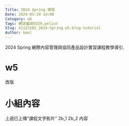 ```yaml
---
Title: 2024 Spring 課程
Date: 2024-03-29 14:00
Category: w6
Tags: 網誌編寫0329,pelicn
Slug: 41123102_2024-Spring-w5-blog-tutorial
Author: kmol
---
```


2024 Spring 網際內容管理與協同產品設計實習課程教學導引.

<!-- PELICAN_END_SUMMARY -->

# w5
改版
# 小組內容
上週已上傳"課程文字影片"
2b_1 2b_2 內容

